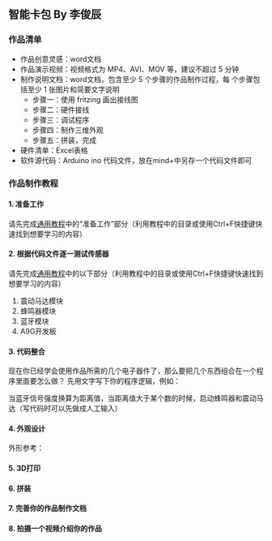 ## 智能卡包 By 李俊辰
### 作品清单
- 作品创意灵感：word文档
- 作品演示视频：视频格式为 MP4、AVI、MOV 等，建议不超过 5 分钟
- 制作说明文档：word文档，包含至少 5 个步骤的作品制作过程，每 个步骤包括至少 1 张图片和简要文字说明
    - 步骤一：使用 fritzing 画出接线图
    - 步骤二：硬件接线
    - 步骤三：调试程序
    - 步骤四：制作三维外观
    - 步骤五：拼装，完成
- 硬件清单：Excel表格
- 软件源代码：Arduino ino 代码文件，放在mind+中另存一个代码文件即可

### 作品制作教程

#### 1. 准备工作

请先完成[通用教程](./overall-learning.md)中的“准备工作”部分（利用教程中的目录或使用Ctrl+F快捷键快速找到想要学习的内容）


#### 2. 根据代码文件逐一测试传感器

请先完成[通用教程](./overall-learning.md)中的以下部分（利用教程中的目录或使用Ctrl+F快捷键快速找到想要学习的内容）

1. 震动马达模块
2. 蜂鸣器模块
3. 蓝牙模块
4. A9G开发板

#### 3. 代码整合

现在你已经学会使用作品所需的几个电子器件了，那么要把几个东西组合在一个程序里面要怎么做？
先用文字写下你的程序逻辑，例如：

当蓝牙信号强度换算为距离值，当距离值大于某个数的时候，启动蜂鸣器和震动马达（写代码时可以先做成人工输入）

#### 4. 外观设计
外形参考：


#### 5. 3D打印

#### 6. 拼装

#### 7. 完善你的作品制作文档

#### 8. 拍摄一个视频介绍你的作品
